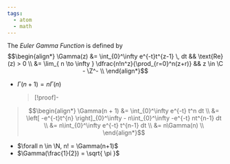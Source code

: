 ```yaml
---
tags:
  - atom
  - math
---
```

The *Euler Gamma Function* is defined by
$$\begin{align*}
	\Gamma(z) &= \int_{0}^\infty e^{-t}t^{z-1} \, dt && \text{Re}(z) > 0 \\ 
	&= \lim_{ n \to \infty } \dfrac{n!n^z}{\prod_{r=0}^n(z+r)} && z \in \C - \Z^- \\ 
\end{align*}$$
- $\Gamma(n+1) = n\Gamma(n)$
  > [!proof]-
> $$\begin{align*}
> 	\Gamma(n + 1) &= \int_{0}^\infty e^{-t} t^n dt \\
> 	&= \left[ -e^{-t}t^{n} \right]_{0}^\infty - n\int_{0}^\infty -e^{-t} nt^{n-1} dt \\
> 	&= n\int_{0}^\infty e^{-t} t^{n-1} dt \\
> 	&= n\Gamma(n) \\
> \end{align*}$$

- $\forall n \in \N, n! = \Gamma(n+1)$
- $\Gamma(\frac{1}{2}) = \sqrt{ \pi }$